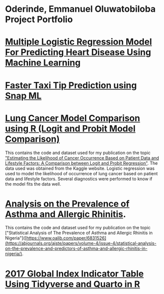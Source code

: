 # Oderinde, Emmanuel Oluwatobiloba Project Portfolio
# [Multiple Logistic Regression Model For Predicting Heart Disease Using Machine Learning](https://colab.research.google.com/drive/1IoPOoKgyFBaGPs2j2YKpTjCMDISMng8m?usp=sharing)
# [Faster Taxi Tip Prediction using Snap ML](https://colab.research.google.com/drive/16mCs8dC8Jy9GfLL-Mw7A9qXrnV88zgmH?usp=sharing)
# [Lung Cancer Model Comparison using R (Logit and Probit Model Comparison)](https://github.com/oderinde300/Lung-cancer)
This contains the code and dataset used for my publication on the topic ["Estimating the Likelihood of Cancer Occurrence Based on Patient Data and Lifestyle Factors: A Comparison between Logit and Probit Regression"](https://www.oalib.com/paper/6831526). The data used was obtained from the Kaggle website. Logistic regression was used to model the likelihood of occurrence of lung cancer based on patient data and lifestyle factors. Several diagnostics were performed to know if the model fits the data well.
# [Analysis on the Prevalence of Asthma and Allergic Rhinitis](https://github.com/oderinde300/Asthma-prevalence).
This contains the code and dataset used for my publication on the topic ["Statistical Analysis of The Prevalence of Asthma and Allergic Rhinitis in Nigeria"]([https://www.oalib.com/paper/6831526](https://abjournals.org/ajste/papers/volume-4/issue-4/statistical-analysis-on-the-prevalence-and-predictors-of-asthma-and-allergic-rhinitis-in-nigeria/).
# [2017 Global Index Indicator Table Using Tidyverse and Quarto in R](https://github.com/oderinde300/Quarto-Projects/blob/main/Tidyverse%20Project.pdf)

